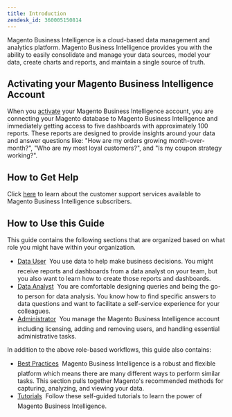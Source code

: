 ```yaml
---
title: Introduction
zendesk_id: 360005150814
---
```


Magento Business Intelligence is a cloud-based data management and analytics platform. Magento Business Intelligence provides you with the ability to easily consolidate and manage your data sources, model your data, create charts and reports, and maintain a single source of truth.

## Activating your Magento Business Intelligence Account

When you [activate](../getting-started/onpremise-activation.md) your Magento Business Intelligence account, you are connecting your Magento database to Magento Business Intelligence and immediately getting access to five dashboards with approximately 100 reports. These reports are designed to provide insights around your data and answer questions like: "How are my orders growing month-over-month?", "Who are my most loyal customers?", and "Is my coupon strategy working?".

## How to Get Help

Click [here](../getting-started/support.md) to learn about the customer support services available to Magento Business Intelligence subscribers.

## How to Use this Guide

This guide contains the following sections that are organized based on what role you might have within your organization.

-  [Data User](../data-user.md) &#0151; You use data to help make business decisions. You might receive reports and dashboards from a data analyst on your team, but you also want to learn how to create those reports and dashboards.
-  [Data Analyst](../data-analyst.md) &#0151; You are comfortable designing queries and being the go-to person for data analysis. You know how to find specific answers to data questions and want to facilitate a self-service experience for your colleagues.
-  [Administrator](../administrator.md) &#0151; You manage the Magento Business Intelligence account including licensing, adding and removing users, and handling essential administrative tasks.

In addition to the above role-based workflows, this guide also contains:

-  [Best Practices](../best-practices.md) &#0151; Magento Business Intelligence is a robust and flexible platform which means there are many different ways to perform similar tasks. This section pulls together Magento's recommended methods for capturing, analyzing, and viewing your data.
-  [Tutorials](../tutorials.md) &#0151; Follow these self-guided tutorials to learn the power of Magento Business Intelligence.
